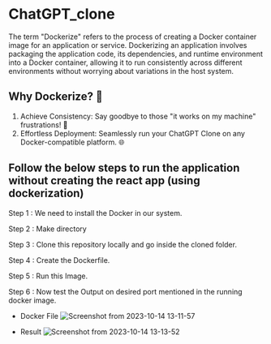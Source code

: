 # ChatGPT_clone

The term "Dockerize" refers to the process of creating a Docker container image for an application or service. Dockerizing an application involves packaging the application code, its dependencies, and runtime environment into a Docker container, allowing it to run consistently across different environments without worrying about variations in the host system.

## Why Dockerize? 🤔
1. Achieve Consistency: Say goodbye to those "it works on my machine" frustrations! 🙌 <br>
2. Effortless Deployment: Seamlessly run your ChatGPT Clone on any Docker-compatible platform. 🌐

## Follow the below steps to run the application without creating the react app (using dockerization)

Step 1 : We need to install the Docker in our system.

Step 2 : Make directory

Step 3 : Clone this repository locally and go inside the cloned folder.

Step 4 : Create the Dockerfile.

Step 5 : Run this Image.

Step 6 : Now test the Output on desired port mentioned in the running docker image.



- Docker File 
![Screenshot from 2023-10-14 13-11-57](https://github.com/nitish312/ChatGPT_clone/assets/94921807/61110a96-daab-4059-9f0e-140f0ec5b281)

- Result
![Screenshot from 2023-10-14 13-13-52](https://github.com/nitish312/ChatGPT_clone/assets/94921807/72546e90-f2ee-4a47-9dc5-d7d0f7be9592)
